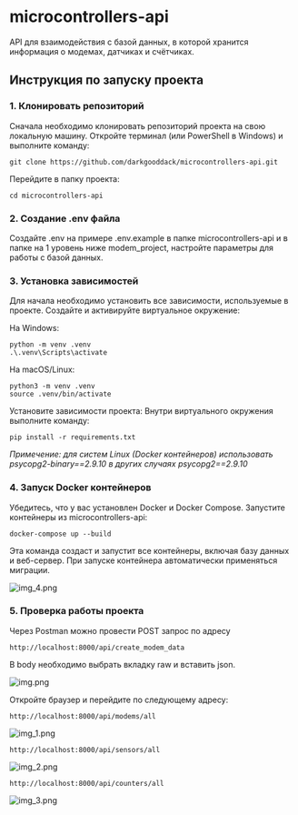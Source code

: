# microcontrollers-api
API для взаимодействия с базой данных, в которой хранится информация о модемах, датчиках и счётчиках. 

## Инструкция по запуску проекта
### 1. Клонировать репозиторий
Сначала необходимо клонировать репозиторий проекта на свою локальную машину. Откройте терминал (или PowerShell в Windows) и выполните команду:
```
git clone https://github.com/darkgooddack/microcontrollers-api.git
```
Перейдите в папку проекта:
```
cd microcontrollers-api
```
### 2. Создание .env файла

Создайте .env на примере .env.example в папке microcontrollers-api и в папке на 1 уровень ниже modem_project, настройте параметры для работы с базой данных.
### 3. Установка зависимостей
Для начала необходимо установить все зависимости, используемые в проекте.
Создайте и активируйте виртуальное окружение:

На Windows:
```
python -m venv .venv
.\.venv\Scripts\activate
```
На macOS/Linux:
```
python3 -m venv .venv
source .venv/bin/activate
```
Установите зависимости проекта:
Внутри виртуального окружения выполните команду:
```
pip install -r requirements.txt
```
*Примечение: для систем Linux (Docker контейнеров) использовать 
psycopg2-binary==2.9.10 в других случаях psycopg2==2.9.10*

### 4. Запуск Docker контейнеров

Убедитесь, что у вас установлен Docker и Docker Compose. 
Запустите контейнеры из microcontrollers-api:
```
docker-compose up --build
```
Эта команда создаст и запустит все контейнеры, включая базу данных и веб-сервер.
При запуске контейнера автоматически применяться миграции.

![img_4.png](img_4.png)

### 5. Проверка работы проекта

Через Postman можно провести POST запрос по адресу
```
http://localhost:8000/api/create_modem_data
```
В body необходимо выбрать вкладку raw и вставить json.

![img.png](img.png)

Откройте браузер и перейдите по следующему адресу:
```
http://localhost:8000/api/modems/all
```
![img_1.png](img_1.png)
```
http://localhost:8000/api/sensors/all
```
![img_2.png](img_2.png)
```
http://localhost:8000/api/counters/all
```
![img_3.png](img_3.png)